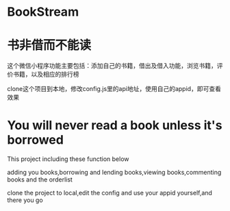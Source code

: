 # BookStream


<h1>书非借而不能读</h1>

这个微信小程序功能主要包括：添加自己的书籍，借出及借入功能，浏览书籍，评价书籍，以及相应的排行榜

clone这个项目到本地，修改config.js里的api地址，使用自己的appid，即可查看效果

<h1>You will never read a book unless it's borrowed</h1>

This project including these function below

adding you books,borrowing and lending books,viewing books,commenting books and the orderlist

clone the project to local,edit the config and use your appid yourself,and there you go 